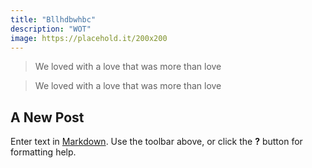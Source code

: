 ```yaml
---
title: "Bllhdbwhbc"
description: "WOT"
image: https://placehold.it/200x200
---
```


> We loved with a love that was more than love

> We loved with a love that was more than love

## A New Post

Enter text in [Markdown](http://daringfireball.net/projects/markdown/). Use the toolbar above, or click the **?** button for formatting help.
